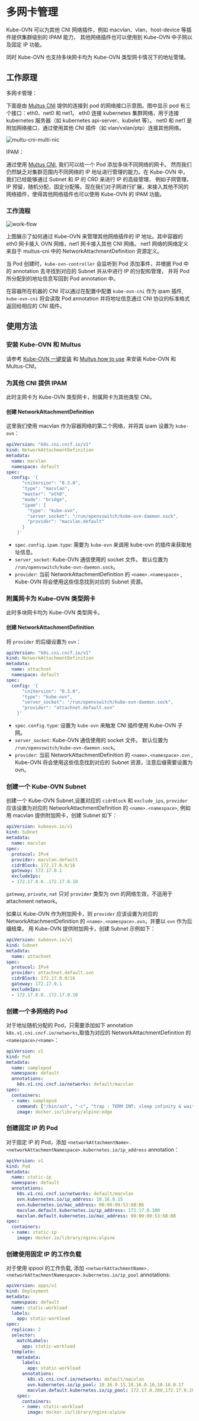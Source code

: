 # 多网卡管理

Kube-OVN 可以为其他 CNI 网络插件，例如 macvlan、vlan、host-device 等插件提供集群级别的 IPAM 能力，
其他网络插件也可以使用到 Kube-OVN 中子网以及固定 IP 功能。

同时 Kube-OVN 也支持多块网卡均为 Kube-OVN 类型网卡情况下的地址管理。

## 工作原理

多网卡管理：

下面是由 [Multus CNI](https://github.com/k8snetworkplumbingwg/multus-cni) 提供的连接到 pod 的网络接口示意图。图中显示 pod 有三个接口：eth0、net0 和 net1。
eth0 连接 kubernetes 集群网络，用于连接 kubernetes 服务器（如 kubernetes api-server、kubelet 等）。
net0 和 net1 是附加网络接口，通过使用其他 CNI 插件（如 vlan/vxlan/ptp）连接其他网络。

![multu-cni-multi-nic](../static/multus-pod-image.svg)

IPAM：

通过使用 [Multus CNI](https://github.com/k8snetworkplumbingwg/multus-cni), 我们可以给一个 Pod 添加多块不同网络的网卡。
然而我们仍然缺乏对集群范围内不同网络的 IP 地址进行管理的能力。在 Kube-OVN 中，我们已经能够通过 Subnet 和 IP 的 CRD 来进行 IP 的高级管理，
例如子网管理，IP 预留，随机分配，固定分配等。现在我们对子网进行扩展，来接入其他不同的网络插件，使得其他网络插件也可以使用 Kube-OVN 的 IPAM 功能。

### 工作流程

![work-flow](../static/mult-nic-workflow.png)

上图展示了如何通过 Kube-OVN 来管理其他网络插件的 IP 地址。其中容器的 eth0 网卡接入 OVN 网络，net1 网卡接入其他 CNI 网络。
net1 网络的网络定义来自于 multus-cni 中的 NetworkAttachmentDefinition 资源定义。

当 Pod 创建时，`kube-ovn-controller` 会监听到 Pod 添加事件，并根据 Pod 中的 annotation 去寻找到对应的 Subnet 并从中进行 IP 的分配和管理，
并将 Pod 所分配到的地址信息写回到 Pod annotation 中。

在容器所在机器的 CNI 可以通过在配置中配置 `kube-ovn-cni` 作为 ipam 插件, `kube-ovn-cni` 将会读取 Pod annotation 并将地址信息通过 CNI 协议的标准格式返回给相应的 CNI 插件。

## 使用方法

### 安装 Kube-OVN 和 Multus

请参考 [Kube-OVN 一键安装](../start/one-step-install.md) 和 [Multus how to use](https://github.com/k8snetworkplumbingwg/multus-cni/blob/master/docs/how-to-use.md) 来安装 Kube-OVN 和 Multus-CNI。

### 为其他 CNI 提供 IPAM

此时主网卡为 Kube-OVN 类型网卡，附属网卡为其他类型 CNI。

#### 创建 NetworkAttachmentDefinition

这里我们使用 macvlan 作为容器网络的第二个网络，并将其 ipam 设置为 `kube-ovn`：

```yaml
apiVersion: "k8s.cni.cncf.io/v1"
kind: NetworkAttachmentDefinition
metadata:
  name: macvlan
  namespace: default
spec:
  config: '{
      "cniVersion": "0.3.0",
      "type": "macvlan",
      "master": "eth0",
      "mode": "bridge",
      "ipam": {
        "type": "kube-ovn",
        "server_socket": "/run/openvswitch/kube-ovn-daemon.sock",
        "provider": "macvlan.default"
      }
    }'
```

- `spec.config.ipam.type`: 需要为 `kube-ovn` 来调用 kube-ovn 的插件来获取地址信息。
- `server_socket`: Kube-OVN 通信使用的 socket 文件。 默认位置为 `/run/openvswitch/kube-ovn-daemon.sock`。
- `provider`: 当前 NetworkAttachmentDefinition 的 `<name>.<namespace>` , Kube-OVN 将会使用这些信息找到对应的 Subnet 资源。

### 附属网卡为 Kube-OVN 类型网卡

此时多块网卡均为 Kube-OVN 类型网卡。

#### 创建 NetworkAttachmentDefinition

将 `provider` 的后缀设置为 `ovn`：

```yaml
apiVersion: "k8s.cni.cncf.io/v1"
kind: NetworkAttachmentDefinition
metadata:
  name: attachnet
  namespace: default
spec:
  config: '{
      "cniVersion": "0.3.0",
      "type": "kube-ovn",
      "server_socket": "/run/openvswitch/kube-ovn-daemon.sock",
      "provider": "attachnet.default.ovn"
    }'
```

- `spec.config.type`: 设置为 `kube-ovn` 来触发 CNI 插件使用 Kube-OVN 子网。
- `server_socket`: Kube-OVN 通信使用的 socket 文件。 默认位置为 `/run/openvswitch/kube-ovn-daemon.sock`。
- `provider`: 当前 NetworkAttachmentDefinition 的 `<name>.<namespace>.ovn` , Kube-OVN 将会使用这些信息找到对应的 Subnet 资源，注意后缀需要设置为 ovn。

### 创建一个 Kube-OVN Subnet

创建一个 Kube-OVN Subnet,设置对应的 `cidrBlock` 和 `exclude_ips`, `provider` 应该设置为对应的 NetworkAttachmentDefinition 的 `<name>.<namespace>`,
例如用 macvlan 提供附加网卡，创建 Subnet 如下：

```yaml
apiVersion: kubeovn.io/v1
kind: Subnet
metadata:
  name: macvlan
spec:
  protocol: IPv4
  provider: macvlan.default
  cidrBlock: 172.17.0.0/16
  gateway: 172.17.0.1
  excludeIps:
  - 172.17.0.0..172.17.0.10
```

`gateway`, `private`, `nat` 只对 `provider` 类型为 ovn 的网络生效，不适用于 attachment network。

如果以 Kube-OVN 作为附加网卡，则 `provider` 应该设置为对应的 NetworkAttachmentDefinition 的 `<name>.<namespace>.ovn`，并要以 `ovn` 作为后缀结束。
用 Kube-OVN 提供附加网卡，创建 Subnet 示例如下：

```yaml
apiVersion: kubeovn.io/v1
kind: Subnet
metadata:
  name: attachnet
spec:
  protocol: IPv4
  provider: attachnet.default.ovn
  cidrBlock: 172.17.0.0/16
  gateway: 172.17.0.1
  excludeIps:
  - 172.17.0.0..172.17.0.10
```

### 创建一个多网络的 Pod

对于地址随机分配的 Pod，只需要添加如下 annotation `k8s.v1.cni.cncf.io/networks`,取值为对应的 NetworkAttachmentDefinition 的 `<namespace>/<name>`：

```yaml
apiVersion: v1
kind: Pod
metadata:
  name: samplepod
  namespace: default
  annotations:
    k8s.v1.cni.cncf.io/networks: default/macvlan
spec:
  containers:
  - name: samplepod
    command: ["/bin/ash", "-c", "trap : TERM INT; sleep infinity & wait"]
    image: docker.io/library/alpine:edge

```

### 创建固定 IP 的 Pod

对于固定 IP 的 Pod，添加 `<networkAttachmentName>.<networkAttachmentNamespace>.kubernetes.io/ip_address` annotation：

```yaml
apiVersion: v1
kind: Pod
metadata:
  name: static-ip
  namespace: default
  annotations:
    k8s.v1.cni.cncf.io/networks: default/macvlan
    ovn.kubernetes.io/ip_address: 10.16.0.15
    ovn.kubernetes.io/mac_address: 00:00:00:53:6B:B6
    macvlan.default.kubernetes.io/ip_address: 172.17.0.100
    macvlan.default.kubernetes.io/mac_address: 00:00:00:53:6B:BB
spec:
  containers:
  - name: static-ip
    image: docker.io/library/nginx:alpine
```

### 创建使用固定 IP 的工作负载

对于使用 ippool 的工作负载, 添加 `<networkAttachmentName>.<networkAttachmentNamespace>.kubernetes.io/ip_pool` annotations:

```yaml
apiVersion: apps/v1
kind: Deployment
metadata:
  namespace: default
  name: static-workload
  labels:
    app: static-workload
spec:
  replicas: 2
  selector:
    matchLabels:
      app: static-workload
  template:
    metadata:
      labels:
        app: static-workload
      annotations:
        k8s.v1.cni.cncf.io/networks: default/macvlan
        ovn.kubernetes.io/ip_pool: 10.16.0.15,10.16.0.16,10.16.0.17
        macvlan.default.kubernetes.io/ip_pool: 172.17.0.200,172.17.0.201,172.17.0.202
    spec:
      containers:
      - name: static-workload
        image: docker.io/library/nginx:alpine
```
